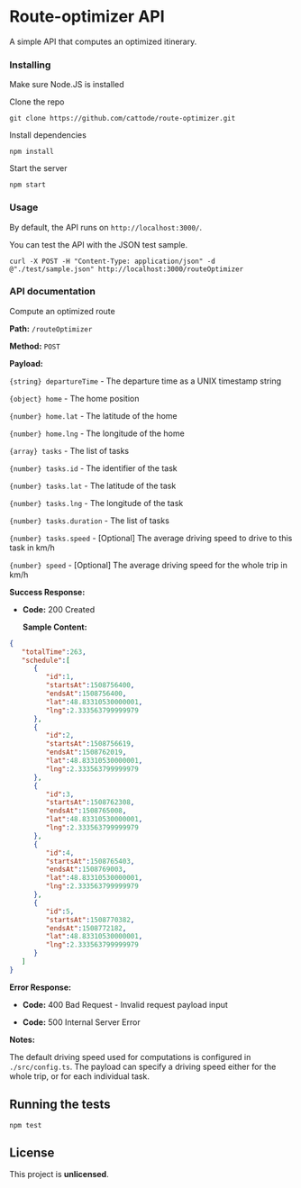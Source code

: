 # Route-optimizer API

 A simple API that computes an optimized itinerary.


### Installing

Make sure Node.JS is installed

Clone the repo

```
git clone https://github.com/cattode/route-optimizer.git
```

Install dependencies

```
npm install
```

Start the server

```
npm start
```

### Usage

By default, the API runs on `http://localhost:3000/`.

You can test the API with the JSON test sample.
```
curl -X POST -H "Content-Type: application/json" -d @"./test/sample.json" http://localhost:3000/routeOptimizer
```

### API documentation

Compute an optimized route

**Path:**  `/routeOptimizer`

**Method:** `POST`

**Payload:**

   `{string} departureTime` - The departure time as a UNIX timestamp string

   `{object} home` - The home position

   `{number} home.lat` - The latitude of the home

   `{number} home.lng` - The longitude of the home

   `{array} tasks` - The list of tasks

   `{number} tasks.id` - The identifier of the task

   `{number} tasks.lat` - The latitude of the task

   `{number} tasks.lng` - The longitude of the task

   `{number} tasks.duration` - The list of tasks

   `{number} tasks.speed` - [Optional] The average driving speed to drive to this task in km/h

   `{number} speed` - [Optional] The average driving speed for the whole trip in km/h


**Success Response:**

- **Code:** 200 Created

  **Sample Content:** 
```JSON
{ 
   "totalTime":263,
   "schedule":[ 
      { 
         "id":1,
         "startsAt":1508756400,
         "endsAt":1508756400,
         "lat":48.83310530000001,
         "lng":2.333563799999979
      },
      { 
         "id":2,
         "startsAt":1508756619,
         "endsAt":1508762019,
         "lat":48.83310530000001,
         "lng":2.333563799999979
      },
      { 
         "id":3,
         "startsAt":1508762308,
         "endsAt":1508765008,
         "lat":48.83310530000001,
         "lng":2.333563799999979
      },
      { 
         "id":4,
         "startsAt":1508765403,
         "endsAt":1508769003,
         "lat":48.83310530000001,
         "lng":2.333563799999979
      },
      { 
         "id":5,
         "startsAt":1508770382,
         "endsAt":1508772182,
         "lat":48.83310530000001,
         "lng":2.333563799999979
      }
   ]
}
```

**Error Response:** 

- **Code:** 400 Bad Request - Invalid request payload input

- **Code:** 500 Internal Server Error


**Notes:** 

The default driving speed used for computations is configured in `./src/config.ts`.
The payload can specify a driving speed either for the whole trip, or for each individual task.


## Running the tests

```
npm test
```


## License

This project is **unlicensed**.